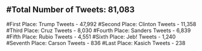 #Total Number of Tweets: 81,083 
---
#First Place: Trump Tweets - 47,992
#Second Place: Clinton Tweets - 11,358
#Third Place: Cruz Tweets - 8,030
#Fourth Place: Sanders Tweets - 6,839
#Fifth Place: Rubio Tweets - 4,551
#Sixth Place: Jeb! Tweets - 1,240
#Seventh Place: Carson Tweets - 836
#Last Place: Kasich Tweets - 238
